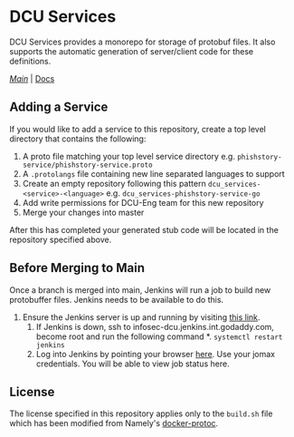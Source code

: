 # DCU Services
DCU Services provides a monorepo for storage of protobuf files. It also supports the automatic generation of server/client code for these definitions.

  *[Main]* | [Docs] 
  
## Adding a Service
If you would like to add a service to this repository, create a top level directory that contains the following:
1. A proto file matching your top level service directory e.g. `phishstory-service/phishstory-service.proto`
2. A `.protolangs` file containing new line separated languages to support
3. Create an empty repository following this pattern `dcu_services-<service>-<language>` e.g. `dcu_services-phishstory-service-go`
4. Add write permissions for DCU-Eng team for this new repository
4. Merge your changes into master

After this has completed your generated stub code will be located in the repository specified above.

## Before Merging to Main
Once a branch is merged into main, Jenkins will run a job to build new protobuffer files. Jenkins needs to be available to do this.
1. Ensure the Jenkins server is up and running by visiting [this link](https://infosec-dcu.jenkins.int.godaddy.com/).
   1. If Jenkins is down, ssh to infosec-dcu.jenkins.int.godaddy.com, become root and run the following command
      *. `systemctl restart jenkins`
   1. Log into Jenkins by pointing your browser [here](https://infosec-dcu.jenkins.int.godaddy.com/).  Use your jomax credentials.  You will be able to view job status here.

## License
The license specified in this repository applies only to the `build.sh` file which has been modified from Namely's [docker-protoc](https://github.com/namely/docker-protoc).


[Main]: https://github.secureserver.net/digital-crimes/dcu_services
[Docs]: https://github.secureserver.net/digital-crimes/dcu_services/tree/master/docs
